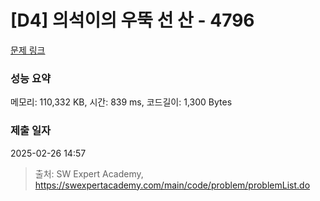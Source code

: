 # [D4] 의석이의 우뚝 선 산 - 4796 

[문제 링크](https://swexpertacademy.com/main/code/problem/problemDetail.do?contestProbId=AWS2h6AKBCoDFAVT) 

### 성능 요약

메모리: 110,332 KB, 시간: 839 ms, 코드길이: 1,300 Bytes

### 제출 일자

2025-02-26 14:57



> 출처: SW Expert Academy, https://swexpertacademy.com/main/code/problem/problemList.do